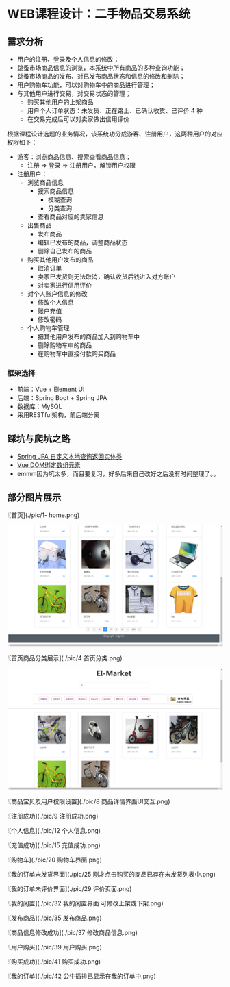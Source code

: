 # WEB课程设计：二手物品交易系统

## 需求分析

- 用户的注册、登录及个人信息的修改；
- 跳蚤市场商品信息的浏览，本系统中所有商品的多种查询功能；
- 跳蚤市场商品的发布、对已发布商品状态和信息的修改和删除；
- 用户购物车功能，可以对购物车中的商品进行管理；
- 与其他用户进行交易，对交易状态的管理；
  - 购买其他用户的上架商品
  - 用户个人订单状态：未发货、正在路上、已确认收货、已评价 4 种
  - 在交易完成后可以对卖家做出信用评价

根据课程设计选题的业务情况，该系统功分成游客、注册用户，这两种用户的对应权限如下：

- 游客：浏览商品信息、搜索查看商品信息；
  - 注册 => 登录 => 注册用户，解锁用户权限
- 注册用户：
  - 浏览商品信息
    - 搜索商品信息
      - 模糊查询
      - 分类查询
    - 查看商品对应的卖家信息
  - 出售商品
    - 发布商品
    - 编辑已发布的商品，调整商品状态
    - 删除自己发布的商品
  - 购买其他用户发布的商品
    - 取消订单
    - 卖家已发货则无法取消，确认收货后钱进入对方账户
    - 对卖家进行信用评价
  - 对个人账户信息的修改
    - 修改个人信息
    - 账户充值
    - 修改密码
  - 个人购物车管理
    - 把其他用户发布的商品加入到购物车中
    - 删除购物车中的商品
    - 在购物车中直接付款购买商品

### 框架选择

- 前端：Vue + Element UI
- 后端：Spring Boot + Spring  JPA 
- 数据库：MySQL
- 采用RESTful架构，前后端分离

## 踩坑与爬坑之路

- [Spring JPA 自定义本地查询返回实体类](./log\JPA自定义本地查询)
- [Vue DOM绑定数组元素](./log\vue绑定数组元素)
- emmm因为坑太多，而且要复习，好多后来自己改好之后没有时间整理了。。

## 部分图片展示

![首页](./pic/1- home.png)



![商品自动分页](./pic/3商品分页.png)



![首页商品分类展示](./pic/4 首页分类.png)

![模糊搜索](./pic/5模糊搜索.png)

![商品宝贝及用户权限设置](./pic/8 商品详情界面UI交互.png)

![注册成功](./pic/9 注册成功.png)

![个人信息](./pic/12 个人信息.png)

![充值成功](./pic/15 充值成功.png)

![购物车](./pic/20 购物车界面.png)

![我的订单未发货界面](./pic/25 刚才点击购买的商品已存在未发货列表中.png)

![我的订单未评价界面](./pic/29 评价页面.png)

![我的闲置](./pic/32 我的闲置界面 可修改上架或下架.png)

![发布商品](./pic/35 发布商品.png)

![商品信息修改成功](./pic/37 修改商品信息.png)

![用户购买](./pic/39 用户购买.png)

![购买成功](./pic/41 购买成功.png)

![我的订单](./pic/42 公牛插排已显示在我的订单中.png)